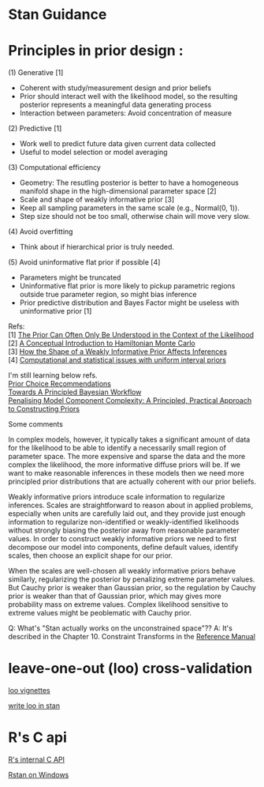 # Stan Guidance

# Principles in prior design :<br/>

(1) Generative [1] <br/>
- Coherent with study/measurement design and prior beliefs <br/>
- Prior should interact well with the likelihood model, so the resulting posterior represents a meaningful data generating process <br/>
- Interaction between parameters: Avoid concentration of measure <br/>

(2) Predictive [1] <br/>
- Work well to predict future data given current data collected <br/>
- Useful to model selection or model averaging <br/>

(3) Computational efficiency <br/>
- Geometry: The resutling posterior is better to have a homogeneous manifold shape in the high-dimensional parameter space [2] <br/>
- Scale and shape of weakly informative prior [3] <br/>
- Keep all sampling parameters in the same scale (e.g., Normal(0, 1)). <br/>
- Step size should not be too small, otherwise chain will move very slow. <br/>

(4) Avoid overfitting <br/>
- Think about if hierarchical prior is truly needed.

(5) Avoid uninformative flat prior if possible [4] <br/>
- Parameters might be truncated <br/>
- Uninformative flat prior is more likely to pickup parametric regions outside true parameter region, so might bias inference <br/>
- Prior predictive distribution and Bayes Factor might be useless with uninformative prior [1] <br/>

Refs: <br/>
[1] [The Prior Can Often Only Be Understood in the Context of the Likelihood](https://www.mdpi.com/1099-4300/19/10/555) <br/>
[2] [A Conceptual Introduction to Hamiltonian Monte Carlo](https://arxiv.org/abs/1701.02434) <br/>
[3] [How the Shape of a Weakly Informative Prior Affects Inferences](https://mc-stan.org/users/documentation/case-studies/weakly_informative_shapes.html) <br/>
[4] [Computational and statistical issues with uniform interval priors](https://statmodeling.stat.columbia.edu/2017/11/28/computational-statistical-issues-uniform-interval-priors/) <br/>

I'm still learning below refs. <br/>
[Prior Choice Recommendations](https://github.com/stan-dev/stan/wiki/Prior-Choice-Recommendations) <br/>
[Towards A Principled Bayesian Workflow](https://betanalpha.github.io/assets/case_studies/principled_bayesian_workflow.html) <br/>
[Penalising Model Component Complexity: A Principled, Practical Approach to Constructing Priors](https://projecteuclid.org/euclid.ss/1491465621) <br/>


Some comments

In complex models, however, it typically takes a significant amount of data for the likelihood to be able to identify a necessarily small region of parameter space. The more expensive and sparse the data and the more complex the likelihood, the more informative diffuse priors will be. If we want to make reasonable inferences in these models then we need more principled prior distributions that are actually coherent with our prior beliefs.

Weakly informative priors introduce scale information to regularize inferences. Scales are straightforward to reason about in applied problems, especially when units are carefully laid out, and they provide just enough information to regularize non-identified or weakly-identified likelihoods without strongly biasing the posterior away from reasonable parameter values. In order to construct weakly informative priors we need to first decompose our model into components, define default values, identify scales, then choose an explicit shape for our prior.


When the scales are well-chosen all weakly informative priors behave similarly, regularizing the posterior by penalizing extreme parameter values. But Cauchy prior is weaker than Gaussian prior, so the regulation by Cauchy prior is weaker than that of Gaussian prior, which may gives more probability mass on extreme values. Complex likelihood sensitive to extreme values might be peoblematic with Cauchy prior.


Q: What's "Stan actually works on the unconstrained space"?? A: It's described in the Chapter 10. Constraint Transforms in the [Reference Manual](https://mc-stan.org/docs/2_24/functions-reference-2_24.pdf)

# leave-one-out (loo) cross-validation

[loo vignettes](https://github.com/stan-dev/loo/tree/master/vignettes)

[write loo in stan](https://mc-stan.org/loo/articles/loo2-with-rstan.html)


# R's C api

[R's internal C API](https://github.com/hadley/r-internals)

[Rstan on Windows](https://discourse.mc-stan.org/t/rstan-on-windows/16673)
